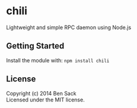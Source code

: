 # chili

Lightweight and simple RPC daemon using Node.js

## Getting Started
Install the module with: `npm install chili`

## License
Copyright (c) 2014 Ben Sack  
Licensed under the MIT license.
